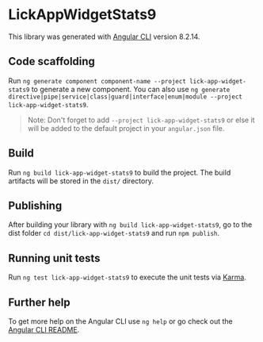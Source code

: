 # LickAppWidgetStats9

This library was generated with [Angular CLI](https://github.com/angular/angular-cli) version 8.2.14.

## Code scaffolding

Run `ng generate component component-name --project lick-app-widget-stats9` to generate a new component. You can also use `ng generate directive|pipe|service|class|guard|interface|enum|module --project lick-app-widget-stats9`.
> Note: Don't forget to add `--project lick-app-widget-stats9` or else it will be added to the default project in your `angular.json` file. 

## Build

Run `ng build lick-app-widget-stats9` to build the project. The build artifacts will be stored in the `dist/` directory.

## Publishing

After building your library with `ng build lick-app-widget-stats9`, go to the dist folder `cd dist/lick-app-widget-stats9` and run `npm publish`.

## Running unit tests

Run `ng test lick-app-widget-stats9` to execute the unit tests via [Karma](https://karma-runner.github.io).

## Further help

To get more help on the Angular CLI use `ng help` or go check out the [Angular CLI README](https://github.com/angular/angular-cli/blob/master/README.md).
